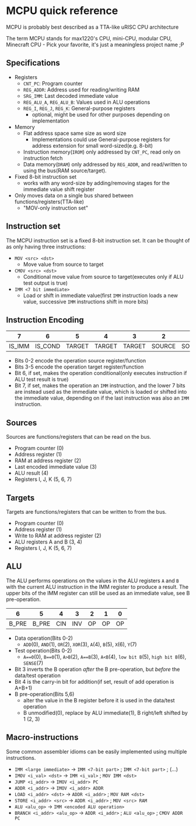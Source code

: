 # MCPU quick reference

MCPU is probably best described as a TTA-like uRISC CPU architecture

The term MCPU stands for max1220's CPU, mini-CPU, modular CPU, Minecraft CPU -
Pick your favorite, it's just a meaningless project name ;P



## Specifications

 * Registers
   - `CNT_PC`: Program counter
   - `REG_ADDR`: Address used for reading/writing RAM
   - `SRG_IMM`: Last decoded immediate value
   - `REG_ALU_A`, `REG_ALU_B`: Values used in ALU operations
   - `REG_I`, `REG_J`, `REG_K`: General-purpose registers
     * optional, might be used for other purposes depending on implementation
 * Memory
   - Flat address space same size as word size
     * Implementations could use General-purpose registers for address extension for small word-sized(e.g. 8-bit)
   - Instruction memory(`IROM`) only addressed by `CNT_PC`, read only on instruction fetch
   - Data memory(`DRAM`) only addressed by `REG_ADDR`, and read/written to using the bus(RAM source/target).
 * Fixed 8-bit instruction set
   - works with any word-size by adding/removing stages for the immediate value shift register
 * Only moves data on a single bus shared between functions/registers(TTA-like)
   - "MOV-only instruction set"



## Instruction set

The MCPU instruction set is a fixed 8-bit instruction set.
It can be thought of as only having three instructions:

 * `MOV <src> <dst>`
   - Move value from source to target
 * `CMOV <src> <dst>`
   - Conditional move value from source to target(executes only if ALU test output is true)
 * `IMM <7 bit immediate>`
   - Load or shift in immediate value(first `IMM` instruction loads a new value, successive `IMM` instructions shift in more bits)



## Instruction Encoding

|       7 |       6 |      5 |      4 |      3 |      2 |      1 |      0 |
| ------- | ------- | ------ | ------ | ------ | ------ | ------ | ------ |
|  IS_IMM | IS_COND | TARGET | TARGET | TARGET | SOURCE | SOURCE | SOURCE |

 * Bits 0-2 encode the operation source register/function
 * Bits 3-5 encode the operation target register/function
 * Bit 6, if set, makes the operation conditional(only executes instruction if ALU test result is true)
 * Bit 7, if set, makes the operation an `IMM` instruction, and the lower 7 bits are instead used as the immediate value,
   which is loaded or shifted into the immediate value, depending on if the last instruction was also an `IMM` instruction.



## Sources

Sources are functions/registers that can be read on the bus.

 * Program counter (0)
 * Address register (1)
 * RAM at address register (2)
 * Last encoded immediate value (3)
 * ALU result (4)
 * Registers I, J, K (5, 6, 7)



## Targets

Targets are functions/registers that can be written to from the bus.

 * Program counter (0)
 * Address register (1)
 * Write to RAM at address register (2)
 * ALU registers A and B (3, 4)
 * Registers I, J, K (5, 6, 7)



## ALU

The ALU performs operations on the values in the ALU registers `A` and `B` with the
current ALU instruction in the IMM register to produce a result.
The upper bits of the IMM register can still be used as an immediate value, see B pre-operation.

|       6 |      5 |      4 |      3 |      2 |      1 |      0 |
| ------- | ------ | ------ | ------ | ------ | ------ | ------ |
|   B_PRE |  B_PRE |    CIN |    INV |     OP |     OP |     OP |

 * Data operation(Bits 0-2)
   - `ADD`(0), `AND`(1), `OR`(2), `XOR`(3), `A`(4), `B`(5), `X`(6), `Y`(7)
 * Test operation(Bits 0-2)
   - `A==0`(0), `B==0`(1), `A>B`(2), `A==B`(3), `A<B`(4), `low bit B`(5), `high bit B`(6), `SENSE`(7)
 * Bit 3 inverts the B operation *after* the B pre-operation, but *before* the data/test operation
 * Bit 4 is the carry-in bit for addition(if set, result of add operation is A+B+1)
 * B pre-operation(Bits 5,6)
   - alter the value in the B register before it is used in the data/test operation
   - B unmodified(0), replace by ALU immediate(1), B right/left shifted by 1 (2, 3)



## Macro-instructions

Some common assembler idioms can be easily implemented using multiple instructions.

 * `IMM <large immediate>` -> `IMM <7-bit part>` ; `IMM <7-bit part>` ; (...)
 * `IMOV <i_val> <dst>` -> `IMM <i_val>` ; `MOV IMM <dst>`
 * `JUMP <i_addr>` -> `IMOV <i_addr> PC`
 * `ADDR <i_addr>` -> `IMOV <i_addr> ADDR`
 * `LOAD <i_addr> <dst>` -> `ADDR <i_addr>` ; `MOV RAM <dst>`
 * `STORE <i_addr> <src>` -> `ADDR <i_addr>` ; `MOV <src> RAM`
 * `ALU <alu_op>` -> `IMM <encoded ALU operation>`
 * `BRANCH <i_addr> <alu_op>` -> `ADDR <i_addr>` ; `ALU <alu_op>` ; `CMOV ADDR PC`
